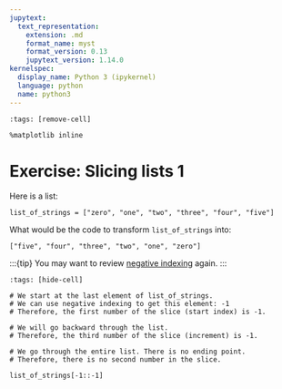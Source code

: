 ```yaml
---
jupytext:
  text_representation:
    extension: .md
    format_name: myst
    format_version: 0.13
    jupytext_version: 1.14.0
kernelspec:
  display_name: Python 3 (ipykernel)
  language: python
  name: python3
---
```


```{code-cell} ipython3
:tags: [remove-cell]

%matplotlib inline
```

# Exercise: Slicing lists 1

Here is a list:

```{code-cell} ipython3
list_of_strings = ["zero", "one", "two", "three", "four", "five"]
```

What would be the code to transform `list_of_strings` into:

```
["five", "four", "three", "two", "one", "zero"]
```

:::{tip}
You may want to review [negative indexing](python_lists_indexing.md) again.
:::

```{code-cell} ipython3
:tags: [hide-cell]

# We start at the last element of list_of_strings.
# We can use negative indexing to get this element: -1
# Therefore, the first number of the slice (start index) is -1.

# We will go backward through the list.
# Therefore, the third number of the slice (increment) is -1.

# We go through the entire list. There is no ending point.
# Therefore, there is no second number in the slice.

list_of_strings[-1::-1]
```

